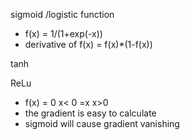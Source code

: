 sigmoid /logistic function
 - f(x) = 1/(1+exp(-x))
 - derivative of f(x) = f(x)*(1-f(x))

tanh

ReLu
 - f(x) = 0 x< 0 =x x>0
 - the gradient is easy to calculate
 - sigmoid will cause gradient vanishing

